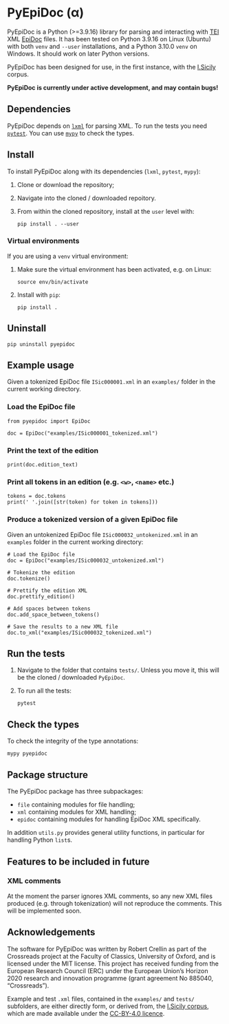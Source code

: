 # PyEpiDoc (α)

PyEpiDoc is a Python (>=3.9.16) library for parsing and interacting with [TEI](https://tei-c.org/) XML
[EpiDoc](https://epidoc.stoa.org/) files. It has been tested on Python 3.9.16 on Linux (Ubuntu) with both ```venv``` and ```--user``` installations, and a Python 3.10.0 ```venv``` on Windows. It should work on later Python versions.

PyEpiDoc has been designed for use, in the first instance, 
with the [I.Sicily](http://sicily.classics.ox.ac.uk/) corpus.

**PyEpiDoc is currently under active development, and may contain bugs!**

## Dependencies

PyEpiDoc depends on [```lxml```](https://lxml.de/) for parsing XML.
To run the tests you need [```pytest```](https://docs.pytest.org/en/7.2.x/).
You can use [```mypy```](https://www.mypy-lang.org/) to check the types.


## Install
To install PyEpiDoc along with its dependencies (```lxml```, ```pytest```, ```mypy```):

1. Clone or download the repository;

2. Navigate into the cloned / downloaded repoitory.

3. From within the cloned repository, install at the ```user``` level with:

    ```
    pip install . --user
    ```

### Virtual environments

If you are using a ```venv``` virtual environment:

1. Make sure the virtual environment has been activated, e.g. on Linux:

    ```source env/bin/activate```

2. Install with ```pip```:

    ```pip install .```


## Uninstall
```
pip uninstall pyepidoc
```

## Example usage

Given a tokenized EpiDoc file ```ISic000001.xml``` in an ```examples/``` folder in the current working directory.

### Load the EpiDoc file

```
from pyepidoc import EpiDoc

doc = EpiDoc("examples/ISic000001_tokenized.xml")
```


### Print the text of the edition

```
print(doc.edition_text)
```

### Print all tokens in an edition (e.g. ```<w>```, ```<name>``` etc.)

```
tokens = doc.tokens
print(' '.join([str(token) for token in tokens]))
```

### Produce a tokenized version of a given EpiDoc file

Given an untokenized EpiDoc file ```ISic000032_untokenized.xml``` in an ```examples``` folder in the current working directory:

```
# Load the EpiDoc file
doc = EpiDoc("examples/ISic000032_untokenized.xml")

# Tokenize the edition
doc.tokenize()

# Prettify the edition XML
doc.prettify_edition()

# Add spaces between tokens
doc.add_space_between_tokens()

# Save the results to a new XML file
doc.to_xml("examples/ISic000032_tokenized.xml")
```

## Run the tests

1. Navigate to the folder that contains ```tests/```. Unless you move it, this will be the cloned / downloaded ```PyEpiDoc```. 

2. To run all the tests:

    ```
    pytest
    ```


## Check the types

To check the integrity of the type annotations:

```
mypy pyepidoc
```

## Package structure

The PyEpiDoc package has three subpackages:

- ```file``` containing modules for file handling;
- ```xml``` containing modules for XML handling;
- ```epidoc``` containing modules for handling EpiDoc XML specifically.

In addition ```utils.py``` provides general utility functions, in particular for handling Python 
```list```s.

## Features to be included in future

### XML comments

At the moment the parser ignores XML comments, so any new XML files produced (e.g. through tokenization) will not reproduce the comments.
This will be implemented soon.


## Acknowledgements

The software for PyEpiDoc was written by Robert Crellin as part of the Crossreads project at the Faculty of Classics, University of Oxford, and is licensed under the MIT license. This project has received funding from the European Research Council (ERC) under the European Union’s Horizon 2020 research and innovation programme (grant agreement No 885040, “Crossreads”).

Example and test ```.xml``` files, contained in the ```examples/``` and ```tests/``` subfolders, are either directly form, or derived from, the [I.Sicily corpus](https://github.com/ISicily/ISicily), which are made available under the [CC-BY-4.0 licence](https://creativecommons.org/licenses/by/4.0/).

